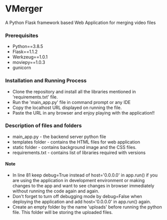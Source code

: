 # VMerger
A Python Flask framework based Web Application for merging video files
### Prerequisites
* Python==3.8.5
* Flask==1.1.2
* Werkzeug==1.0.1
* moviepy==1.0.3
* gunicorn
### Installation and Running Process
* Clone the repository and install all the libraries mentioned in 'requirements.txt' file.
* Run the 'main_app.py' file in command prompt or any IDE
* Copy the localhost URL displayed on running the file.
* Paste the URL in any browser and enjoy playing with the application!!
### Description of files and folders
* main_app.py - the backend server python file
* templates folder - contains the HTML files for web application
* static folder - contains background image and the CSS files.
* requirements.txt - contains list of libraries required with versions
#### Note
* In line 81 keep debug=True instead of host='0.0.0.0' in app.run() if you are using the application in development environment or making changes to the app and want to see changes in browser immediately without running the code again and again.
* Don't forget to turn off debugging mode by debug=False when deploying the application and add host='0.0.0.0' in app.run() again.
* Create an empty folder by the name 'uploads' before running the python file. This folder will be storing the uploaded files.
